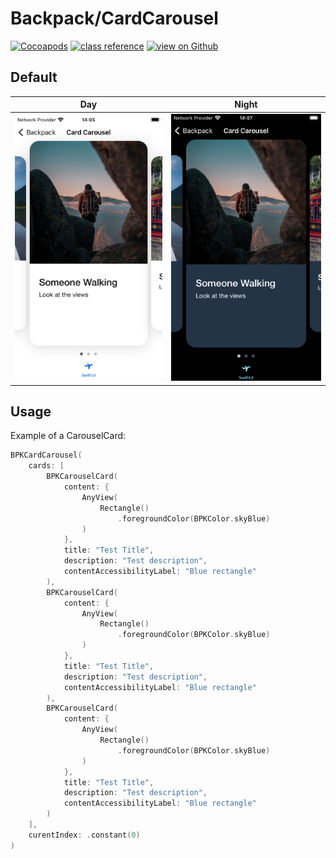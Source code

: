 # Backpack/CardCarousel

[![Cocoapods](https://img.shields.io/cocoapods/v/Backpack.svg?style=flat)](https://cocoapods.org/pods/Backpack-SwiftUI)
[![class reference](https://img.shields.io/badge/Class%20reference-iOS-blue)](https://backpack.github.io/ios/versions/latest/swiftui/Classes/BPKCardCarousel.html)
[![view on Github](https://img.shields.io/badge/Source%20code-GitHub-lightgrey)](https://github.com/Skyscanner/backpack-ios/tree/main/Backpack-SwiftUI/CardCarousel)

## Default

| Day | Night |
| --- | --- |
| <img src="https://raw.githubusercontent.com/Skyscanner/backpack-ios/main/screenshots/iPhone-card-carousel__default_lm.png" alt="" width="375" /> |<img src="https://raw.githubusercontent.com/Skyscanner/backpack-ios/main/screenshots/iPhone-card-carousel__default_dm.png" alt="" width="375" /> |

## Usage

Example of a CarouselCard: 
```swift
BPKCardCarousel(
    cards: [
        BPKCarouselCard(
            content: {
                AnyView(
                    Rectangle()
                        .foregroundColor(BPKColor.skyBlue)
                )
            },
            title: "Test Title",
            description: "Test description",
            contentAccessibilityLabel: "Blue rectangle"
        ),
        BPKCarouselCard(
            content: {
                AnyView(
                    Rectangle()
                        .foregroundColor(BPKColor.skyBlue)
                )
            },
            title: "Test Title",
            description: "Test description",
            contentAccessibilityLabel: "Blue rectangle"
        ),
        BPKCarouselCard(
            content: {
                AnyView(
                    Rectangle()
                        .foregroundColor(BPKColor.skyBlue)
                )
            },
            title: "Test Title",
            description: "Test description",
            contentAccessibilityLabel: "Blue rectangle"
        )
    ],
    curentIndex: .constant(0)
)
```
